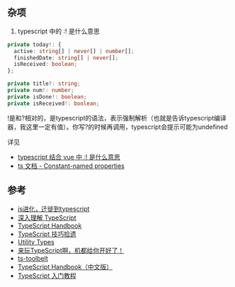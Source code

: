 ## 杂项

1. typescript 中的 :! 是什么意思

```ts
private today!: {
  active: string[] | never[] | number[];
  finishedDate: string[] | never[];
  isReceived: boolean;
};

private title?: string;
private num!: number;
private isDone!: boolean;
private isReceived!: boolean;
```

!是和?相对的，是typescript的语法，表示强制解析（也就是告诉typescript编译器，我这里一定有值）。你写?的时候再调用，typescript会提示可能为undefined

详见

- [typescript 结合 vue 中 :! 是什么意思](https://segmentfault.com/q/1010000015364690)
- [ts 文档 - Constant-named properties](https://www.typescriptlang.org/docs/handbook/release-notes/typescript-2-7.html#strict-class-initialization)


## 参考

- [js进化，迁徙到typescript](https://segmentfault.com/a/1190000009630935)
- [深入理解 TypeScript](https://jkchao.github.io/typescript-book-chinese/)
- [TypeScript Handbook](https://www.typescriptlang.org/v2/docs/handbook/)
- [TypeScript 技巧拾遗](https://juejin.im/post/5d8c983f518825093212e305)
- [Utility Types](https://www.typescriptlang.org/v2/docs/handbook/utility-types.html)
- [来玩TypeScript啊，机都给你开好了！](https://zhuanlan.zhihu.com/c_206498766)
- [ts-toolbelt](https://github.com/pirix-gh/ts-toolbelt)
- [TypeScript Handbook（中文版）](https://zhongsp.gitbooks.io/typescript-handbook/content/)
- [TypeScript 入门教程](https://ts.xcatliu.com/)